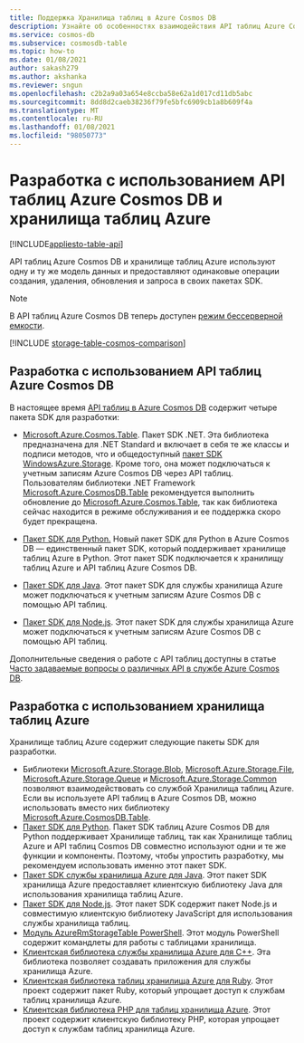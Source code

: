 ```yaml
---
title: Поддержка Хранилища таблиц в Azure Cosmos DB
description: Узнайте об особенностях взаимодействия API таблиц Azure Cosmos DB и таблиц службы хранилища Azure при использовании одной и той же модели данных таблиц и операций
ms.service: cosmos-db
ms.subservice: cosmosdb-table
ms.topic: how-to
ms.date: 01/08/2021
author: sakash279
ms.author: akshanka
ms.reviewer: sngun
ms.openlocfilehash: c2b2a9a03a654e8ccba58e62a1d017cd11db5abc
ms.sourcegitcommit: 8dd8d2caeb38236f79fe5bfc6909cb1a8b609f4a
ms.translationtype: MT
ms.contentlocale: ru-RU
ms.lasthandoff: 01/08/2021
ms.locfileid: "98050773"
---
```

# <a name="developing-with-azure-cosmos-db-table-api-and-azure-table-storage"></a>Разработка с использованием API таблиц Azure Cosmos DB и хранилища таблиц Azure
[!INCLUDE[appliesto-table-api](includes/appliesto-table-api.md)]

API таблиц Azure Cosmos DB и хранилище таблиц Azure используют одну и ту же модель данных и предоставляют одинаковые операции создания, удаления, обновления и запроса в своих пакетах SDK.

> [!NOTE]
> В API таблиц Azure Cosmos DB теперь доступен [режим бессерверной емкости](serverless.md).

[!INCLUDE [storage-table-cosmos-comparison](../../includes/storage-table-cosmos-comparison.md)]

## <a name="developing-with-the-azure-cosmos-db-table-api"></a>Разработка с использованием API таблиц Azure Cosmos DB

В настоящее время [API таблиц в Azure Cosmos DB](table-introduction.md) содержит четыре пакета SDK для разработки: 

* [Microsoft.Azure.Cosmos.Table](https://www.nuget.org/packages/Microsoft.Azure.Cosmos.Table). Пакет SDK .NET. Эта библиотека предназначена для .NET Standard и включает в себя те же классы и подписи методов, что и общедоступный [пакет SDK WindowsAzure.Storage](https://www.nuget.org/packages/WindowsAzure.Storage). Кроме того, она может подключаться к учетным записям Azure Cosmos DB через API таблиц. Пользователям библиотеки .NET Framework [Microsoft.Azure.CosmosDB.Table](https://www.nuget.org/packages/Microsoft.Azure.CosmosDB.Table/) рекомендуется выполнить обновление до [Microsoft.Azure.Cosmos.Table](https://www.nuget.org/packages/Microsoft.Azure.Cosmos.Table), так как библиотека сейчас находится в режиме обслуживания и ее поддержка скоро будет прекращена.

* [Пакет SDK для Python.](table-sdk-python.md) Новый пакет SDK для Python в Azure Cosmos DB — единственный пакет SDK, который поддерживает хранилище таблиц Azure в Python. Этот пакет SDK подключается к хранилищу таблиц Azure и API таблиц Azure Cosmos DB.

* [Пакет SDK для Java](table-sdk-java.md). Этот пакет SDK для службы хранилища Azure может подключаться к учетным записям Azure Cosmos DB с помощью API таблиц.

* [Пакет SDK для Node.js](table-sdk-nodejs.md). Этот пакет SDK для службы хранилища Azure может подключаться к учетным записям Azure Cosmos DB с помощью API таблиц.


Дополнительные сведения о работе с API таблиц доступны в статье [Часто задаваемые вопросы о различных API в службе Azure Cosmos DB](table-api-faq.md).

## <a name="developing-with-azure-table-storage"></a>Разработка с использованием хранилища таблиц Azure

Хранилище таблиц Azure содержит следующие пакеты SDK для разработки.

- Библиотеки [Microsoft.Azure.Storage.Blob](https://www.nuget.org/packages/Microsoft.Azure.Storage.Blob/), [Microsoft.Azure.Storage.File](https://www.nuget.org/packages/Microsoft.Azure.Storage.File/), [Microsoft.Azure.Storage.Queue](https://www.nuget.org/packages/Microsoft.Azure.Storage.Queue/) и [Microsoft.Azure.Storage.Common](https://www.nuget.org/packages/Microsoft.Azure.Storage.Common/) позволяют взаимодействовать со службой Хранилища таблиц Azure. Если вы используете API таблиц в Azure Cosmos DB, можно использовать вместо них библиотеку [Microsoft.Azure.CosmosDB.Table](https://www.nuget.org/packages/Microsoft.Azure.CosmosDB.Table/).
- [Пакет SDK для Python](https://github.com/Azure/azure-cosmos-table-python). Пакет SDK таблиц Azure Cosmos DB для Python поддерживает Хранилище таблиц, так как Хранилище таблиц Azure и API таблиц Cosmos DB совместно используют одни и те же функции и компоненты. Поэтому, чтобы упростить разработку, мы рекомендуем использовать именно этот пакет SDK.
- [Пакет SDK службы хранилища Azure для Java](https://github.com/azure/azure-storage-java). Этот пакет SDK хранилища Azure предоставляет клиентскую библиотеку Java для использования хранилища таблиц Azure.
- [Пакет SDK для Node.js](https://github.com/Azure/azure-storage-node). Этот пакет SDK содержит пакет Node.js и совместимую клиентскую библиотеку JavaScript для использования службы хранилища таблиц.
- [Модуль AzureRmStorageTable PowerShell](https://www.powershellgallery.com/packages/AzureRmStorageTable). Этот модуль PowerShell содержит командлеты для работы с таблицами хранилища.
- [Клиентская библиотека службы хранилища Azure для C++](https://github.com/Azure/azure-storage-cpp/). Эта библиотека позволяет создавать приложения для службы хранилища Azure.
- [Клиентская библиотека таблиц хранилища Azure для Ruby](https://github.com/azure/azure-storage-ruby/tree/master/table). Этот проект содержит пакет Ruby, который упрощает доступ к службам таблиц хранилища Azure.
- [Клиентская библиотека PHP для таблиц хранилища Azure](https://github.com/Azure/azure-storage-php/tree/master/azure-storage-table). Этот проект содержит клиентскую библиотеку PHP, которая упрощает доступ к службам таблиц хранилища Azure.


   





